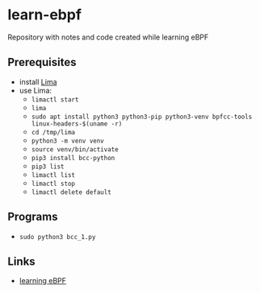 # learn-ebpf

Repository with notes and code created while learning eBPF

## Prerequisites

* install [Lima](https://github.com/lima-vm/lima)
* use Lima:
  * ``limactl start``
  * ``lima``
  * ``sudo apt install python3 python3-pip python3-venv bpfcc-tools linux-headers-$(uname -r)``
  * ``cd /tmp/lima``
  * ``python3 -m venv venv``
  * ``source venv/bin/activate``
  * ``pip3 install bcc-python``
  * ``pip3 list``
  * ``limactl list``
  * ``limactl stop``
  * ``limactl delete default``

## Programs

* ``sudo python3 bcc_1.py``

## Links

* [learning eBPF](https://github.com/lizrice/learning-ebpf)
